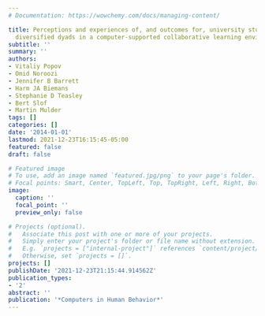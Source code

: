 ```yaml
---
# Documentation: https://wowchemy.com/docs/managing-content/

title: Perceptions and experiences of, and outcomes for, university students in culturally
  diversified dyads in a computer-supported collaborative learning environment
subtitle: ''
summary: ''
authors:
- Vitaliy Popov
- Omid Noroozi
- Jennifer B Barrett
- Harm JA Biemans
- Stephanie D Teasley
- Bert Slof
- Martin Mulder
tags: []
categories: []
date: '2014-01-01'
lastmod: 2021-12-23T16:15:45-05:00
featured: false
draft: false

# Featured image
# To use, add an image named `featured.jpg/png` to your page's folder.
# Focal points: Smart, Center, TopLeft, Top, TopRight, Left, Right, BottomLeft, Bottom, BottomRight.
image:
  caption: ''
  focal_point: ''
  preview_only: false

# Projects (optional).
#   Associate this post with one or more of your projects.
#   Simply enter your project's folder or file name without extension.
#   E.g. `projects = ["internal-project"]` references `content/project/deep-learning/index.md`.
#   Otherwise, set `projects = []`.
projects: []
publishDate: '2021-12-23T21:15:44.914562Z'
publication_types:
- '2'
abstract: ''
publication: '*Computers in Human Behavior*'
---
```


